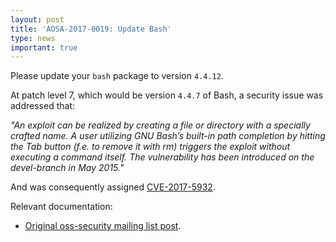 ```yaml
---
layout: post
title: 'AOSA-2017-0019: Update Bash'
type: news
important: true
---
```


Please update your `bash` package to version `4.4.12`.

At patch level 7, which would be version `4.4.7` of Bash, a security issue was addressed that:

*"An exploit can be realized by creating a file or directory with a specially crafted name. A user utilizing GNU Bash’s built-in path completion by hitting the Tab button (f.e. to remove it with rm) triggers the exploit without executing a command itself. The vulnerability has been introduced on the devel-branch in May 2015."*

And was consequently assigned [CVE-2017-5932](http://www.cve.mitre.org/cgi-bin/cvename.cgi?name=CVE-2017-5932).

Relevant documentation:

- [Original oss-security mailing list post](http://www.openwall.com/lists/oss-security/2017/02/07/9).